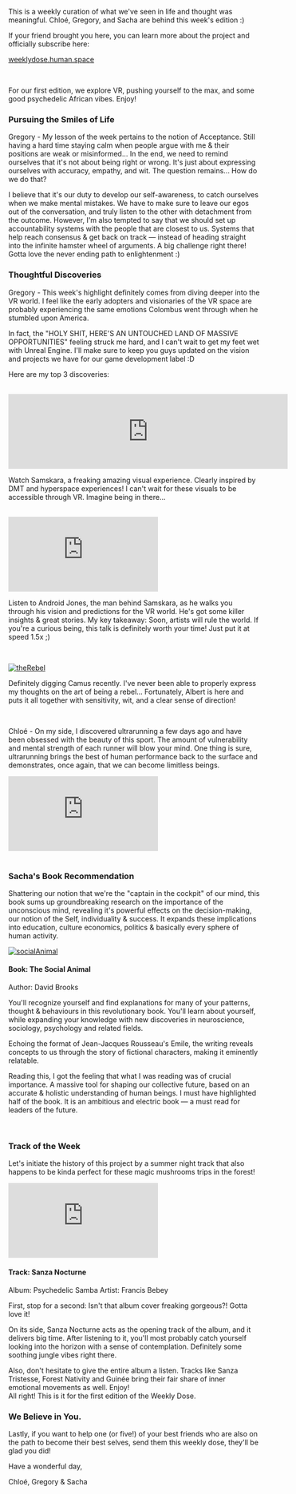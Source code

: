 This is a weekly curation of what we've seen in life and thought was meaningful. <span class="Chloe">Chloé</span>, <span class="Gregory">Gregory</span>, and <span class="Sacha">Sacha</span> are behind this week's edition :)

If your friend brought you here, you can learn more about the project and officially subscribe here:

<a href="http://www.weeklydose.human.space">weeklydose.human.space</a>
<br>

<p class="border"></p>
<br>

For our first edition, we explore VR, pushing yourself to the max, and some good psychedelic African vibes. Enjoy!
<br>

### Pursuing the Smiles of Life

<span class="Gregory">Gregory</span> - My lesson of the week pertains to the notion of Acceptance. Still having a hard time staying calm when people argue with me & their positions are weak or misinformed... In the end, we need to remind ourselves that it's not about being right or wrong. It's just about expressing ourselves with accuracy, empathy, and wit. The question remains... How do we do that?

I believe that it's our duty to develop our self-awareness, to catch ourselves when we make mental mistakes. We have to make sure to leave our egos out of the conversation, and truly listen to the other with detachment from the outcome. However, I'm also tempted to say that we should set up accountability systems with the people that are closest to us. Systems that help reach consensus & get back on track — instead of heading straight into the infinite hamster wheel of arguments. A big challenge right there! Gotta love the never ending path to enlightenment :)
<br>

### Thoughtful Discoveries

<span class="Gregory">Gregory</span> - This week's highlight definitely comes from diving deeper into the VR world. I feel like the early adopters and visionaries of the VR space are probably experiencing the same emotions Colombus went through when he stumbled upon America.

In fact, the "HOLY SHIT, HERE'S AN UNTOUCHED LAND OF MASSIVE OPPORTUNITIES" feeling struck me hard, and I can't wait to get my feet wet with Unreal Engine. I'll make sure to keep you guys updated on the vision and projects we have for our game development label :D

Here are my top 3 discoveries:

<br>

<div class="youtubeVideo">
  <iframe width="560" src="https://www.youtube.com/embed/fc8_Vcw4EHM" frameborder="0" allowfullscreen></iframe>
</div>

Watch Samskara, a freaking amazing visual experience. Clearly inspired by DMT and hyperspace experiences! I can't wait for these visuals to be accessible through VR. Imagine being in there...

<br>
<div class="youtubeVideo">
  <iframe src="https://www.youtube.com/embed/7hlznfXsW0g" frameborder="0" allowfullscreen></iframe>
</div>

Listen to Android Jones, the man behind Samskara, as he walks you through his vision and predictions for the VR world. He's got some killer insights & great stories. My key takeaway: Soon, artists will rule the world. If you're a curious being, this talk is definitely worth your time! Just put it at speed 1.5x ;)

<br>

[![theRebel](/content/images/2017/09/theRebel.png)](https://www.brainpickings.org/2016/06/17/albert-camus-the-rebel)

Definitely digging Camus recently. I've never been able to properly express my thoughts on the art of being a rebel... Fortunately, Albert is here and puts it all together with sensitivity, wit, and a clear sense of direction!

<br>

<span class="Chloe">Chloé</span> - On my side, I discovered ultrarunning a few days ago and have been obsessed with the beauty of this sport. The amount of vulnerability and mental strength of each runner will blow your mind. One thing is sure, ultrarunning brings the best of human performance back to the surface and demonstrates, once again, that we can become limitless beings.

<div class="youtubeVideo">
  <iframe src="https://www.youtube.com/embed/GNWkehVuO84" frameborder="0" allowfullscreen></iframe>
</div>

<br>

### Sacha's Book Recommendation

Shattering our notion that we're the "captain in the cockpit" of our mind, this book sums up groundbreaking research on the importance of the unconscious mind, revealing it's powerful effects on the decision-making, our notion of the Self, individuality & success. It expands these implications into education, culture economics, politics & basically every sphere of human activity.

[![socialAnimal](/content/images/2017/09/socialAnimal.png)](https://www.amazon.com/Social-Animal-Sources-Character-Achievement/dp/0812979370/ref=sr_1_2?ie=UTF8&qid=1505253543&sr=8-2&keywords=the+social+animal)

#### Book: The Social Animal

Author: David Brooks

You'll recognize yourself and find explanations for many of your patterns, thought & behaviours in this revolutionary book. You'll learn about yourself, while expanding your knowledge with new discoveries in neuroscience, sociology, psychology and related fields.

Echoing the format of Jean-Jacques Rousseau's Emile, the writing reveals concepts to us through the story of fictional characters, making it eminently relatable.

Reading this, I got the feeling that what I was reading was of crucial importance. A massive tool for shaping our collective future, based on an accurate & holistic understanding of human beings. I must have highlighted half of the book. It is an ambitious and electric book — a must read for leaders of the future.

<br>

### Track of the Week

Let's initiate the history of this project by a summer night track that also happens to be kinda perfect for these magic mushrooms trips in the forest!

<div class="youtubeVideo">
  <iframe src="https://www.youtube.com/embed/z7033W-8meI" frameborder="0" allowfullscreen></iframe>
</div>

#### Track: Sanza Nocturne

Album: Psychedelic Samba
Artist: Francis Bebey

First, stop for a second: Isn't that album cover freaking gorgeous?! Gotta love it!

On its side, Sanza Nocturne acts as the opening track of the album, and it delivers big time. After listening to it, you'll most probably catch yourself looking into the horizon with a sense of contemplation. Definitely some soothing jungle vibes right there.

Also, don't hesitate to give the entire album a listen. Tracks like Sanza Tristesse, Forest Nativity and Guinée bring their fair share of inner emotional movements as well. Enjoy!
<br>
All right! This is it for the first edition of the Weekly Dose.
<br>

### We Believe in You.

Lastly, if you want to help one (or five!) of your best friends who are also on the path to become their best selves, send them this weekly dose, they'll be glad you did!

Have a wonderful day,

<span class="Chloe">Chloé</span>, <span class="Gregory">Gregory</span> & <span class="Sacha">Sacha</span></p>
